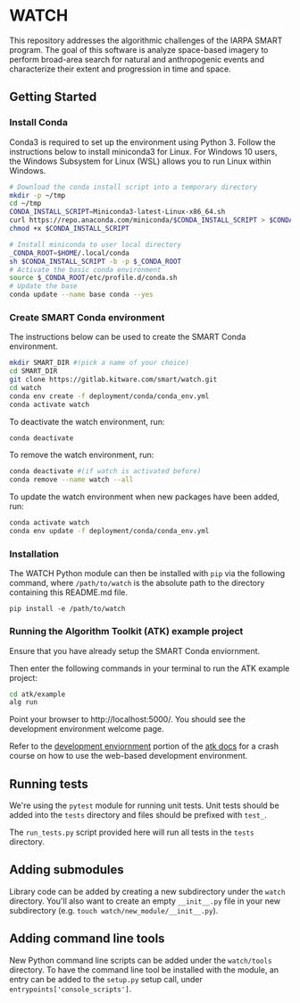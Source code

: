 # WATCH

This repository addresses the algorithmic challenges of the IARPA SMART program. The goal of this software is analyze space-based imagery to perform broad-area search for natural and anthropogenic events and characterize their extent and progression in time and space.

## Getting Started

### Install Conda

Conda3 is required to set up the environment using Python 3. Follow the instructions below to install miniconda3 for Linux. For Windows 10 users, the Windows Subsystem for Linux (WSL) allows you to run Linux within Windows.

```bash
# Download the conda install script into a temporary directory
mkdir -p ~/tmp
cd ~/tmp
CONDA_INSTALL_SCRIPT=Miniconda3-latest-Linux-x86_64.sh
curl https://repo.anaconda.com/miniconda/$CONDA_INSTALL_SCRIPT > $CONDA_INSTALL_SCRIPT
chmod +x $CONDA_INSTALL_SCRIPT

# Install miniconda to user local directory
_CONDA_ROOT=$HOME/.local/conda
sh $CONDA_INSTALL_SCRIPT -b -p $_CONDA_ROOT
# Activate the basic conda environment
source $_CONDA_ROOT/etc/profile.d/conda.sh
# Update the base
conda update --name base conda --yes
```

### Create SMART Conda environment

The instructions below can be used to create the SMART Conda environment.

```bash
mkdir SMART_DIR #(pick a name of your choice)
cd SMART_DIR
git clone https://gitlab.kitware.com/smart/watch.git
cd watch
conda env create -f deployment/conda/conda_env.yml
conda activate watch
```

To deactivate the watch environment, run:

```bash
conda deactivate
```
To remove the watch environment, run:

```bash
conda deactivate #(if watch is activated before)
conda remove --name watch --all
```
To update the watch environment when new packages have been added, run:

```bash
conda activate watch
conda env update -f deployment/conda/conda_env.yml
```

### Installation

The WATCH Python module can then be installed with `pip` via the following command, where `/path/to/watch` is the absolute path to the directory containing this README.md file.

```
pip install -e /path/to/watch
```

### Running the Algorithm Toolkit (ATK) example project

Ensure that you have already setup the SMART Conda enviornment.

Then enter the following commands in your terminal to run the ATK example project:

```bash
cd atk/example
alg run
```

Point your browser to http://localhost:5000/. You should see the development environment welcome page.

Refer to the [development enviornment](https://algorithm-toolkit.readthedocs.io/en/latest/dev-environment.html#) portion of the
[atk docs](https://algorithm-toolkit.readthedocs.io/en/latest/index.html) for a crash course on how to use the web-based development environment.


## Running tests

We're using the `pytest` module for running unit tests.  Unit tests should be added into the `tests` directory and files should be prefixed with `test_`.

The `run_tests.py` script provided here will run all tests in the `tests` directory.

## Adding submodules

Library code can be added by creating a new subdirectory under the `watch` directory.  You'll also want to create an empty `__init__.py` file in your new subdirectory (e.g. `touch watch/new_module/__init__.py`).

## Adding command line tools

New Python command line scripts can be added under the `watch/tools` directory.  To have the command line tool be installed with the module, an entry can be added to the `setup.py` setup call, under `entrypoints['console_scripts']`.
